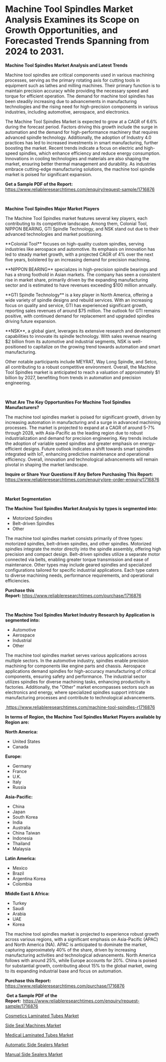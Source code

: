 <p><h1>Machine Tool Spindles Market Analysis Examines its Scope on Growth Opportunities, and Forecasted Trends Spanning from 2024 to 2031.</h1></p><p><strong>Machine Tool Spindles Market Analysis and Latest Trends</strong></p>
<p><p>Machine tool spindles are critical components used in various machining processes, serving as the primary rotating axis for cutting tools in equipment such as lathes and milling machines. Their primary function is to maintain precision accuracy while providing the necessary speed and torque for efficient operation. The demand for machine tool spindles has been steadily increasing due to advancements in manufacturing technologies and the rising need for high-precision components in various industries, including automotive, aerospace, and electronics.</p><p>The Machine Tool Spindles Market is expected to grow at a CAGR of 6.6% during the forecast period. Factors driving this growth include the surge in automation and the demand for high-performance machinery that requires advanced spindle technology. Additionally, the adoption of Industry 4.0 practices has led to increased investments in smart manufacturing, further boosting the market. Recent trends indicate a focus on electric and high-speed spindles, which enhance efficiency and reduce energy consumption. Innovations in cooling technologies and materials are also shaping the market, ensuring better thermal management and durability. As industries embrace cutting-edge manufacturing solutions, the machine tool spindle market is poised for significant expansion.</p></p>
<p><strong>Get a Sample PDF of the Report:&nbsp;</strong> <a href="https://www.reliableresearchtimes.com/enquiry/request-sample/1716876?utm_campaign=1455&utm_medium=2&utm_source=Github&utm_content=ia&utm_term=10102024&utm_id=machine-tool-spindles">https://www.reliableresearchtimes.com/enquiry/request-sample/1716876</a></p>
<p>&nbsp;</p>
<p><strong>Machine Tool Spindles Major Market Players</strong></p>
<p><p>The Machine Tool Spindles market features several key players, each contributing to its competitive landscape. Among them, Colonial Tool, NIPPON BEARING, GTI Spindle Technology, and NSK stand out due to their advanced technologies and market positioning.</p><p>**Colonial Tool** focuses on high-quality custom spindles, serving industries like aerospace and automotive. Its emphasis on innovation has led to steady market growth, with a projected CAGR of 4% over the next five years, bolstered by an increasing demand for precision machining.</p><p>**NIPPON BEARING** specializes in high-precision spindle bearings and has a strong foothold in Asian markets. The company has seen a consistent rise in market share, primarily driven by the expanding manufacturing sector and is estimated to have revenues exceeding $100 million annually.</p><p>**GTI Spindle Technology** is a key player in North America, offering a wide variety of spindle designs and rebuild services. With an increasing focus on quality and service, GTI has experienced significant growth, reporting sales revenues of around $75 million. The outlook for GTI remains positive, with continued demand for replacement and upgraded spindles driving future expansion.</p><p>**NSK**, a global giant, leverages its extensive research and development capabilities to innovate its spindle technology. With sales revenue nearing $2 billion from its automotive and industrial segments, NSK is well-positioned to capitalize on the growing trend towards automation and smart manufacturing.</p><p>Other notable participants include MEYRAT, Way Long Spindle, and Setco, all contributing to a robust competitive environment. Overall, the Machine Tool Spindles market is anticipated to reach a valuation of approximately $1 billion by 2027, benefiting from trends in automation and precision engineering.</p></p>
<p>&nbsp;</p>
<p><strong>What Are The Key Opportunities For Machine Tool Spindles Manufacturers?</strong></p>
<p><p>The machine tool spindles market is poised for significant growth, driven by increasing automation in manufacturing and a surge in advanced machining processes. The market is projected to expand at a CAGR of around 5-7% through 2028, with Asia-Pacific as the leading region due to robust industrialization and demand for precision engineering. Key trends include the adoption of variable speed spindles and greater emphasis on energy-efficient designs. Future outlook indicates a shift towards smart spindles integrated with IoT, enhancing predictive maintenance and operational efficiency. Overall, innovation and technological advancements will remain pivotal in shaping the market landscape.</p></p>
<p><strong>Inquire or Share Your Questions If Any Before Purchasing This Report:</strong> <a href="https://www.reliableresearchtimes.com/enquiry/pre-order-enquiry/1716876?utm_campaign=1455&utm_medium=2&utm_source=Github&utm_content=ia&utm_term=10102024&utm_id=machine-tool-spindles">https://www.reliableresearchtimes.com/enquiry/pre-order-enquiry/1716876</a></p>
<p>&nbsp;</p>
<p><strong>Market Segmentation</strong></p>
<p><strong>The Machine Tool Spindles Market Analysis by types is segmented into:</strong></p>
<p><ul><li>Motorized Spindles</li><li>Belt-driven Spindles</li><li>Other</li></ul></p>
<p><p>The machine tool spindles market consists primarily of three types: motorized spindles, belt-driven spindles, and other spindles. Motorized spindles integrate the motor directly into the spindle assembly, offering high precision and compact design. Belt-driven spindles utilize a separate motor connected via belts, enabling greater torque transmission and ease of maintenance. Other types may include geared spindles and specialized configurations tailored for specific industrial applications. Each type caters to diverse machining needs, performance requirements, and operational efficiencies.</p></p>
<p><strong>Purchase this Report:&nbsp;</strong><a href="https://www.reliableresearchtimes.com/purchase/1716876?utm_campaign=1455&utm_medium=2&utm_source=Github&utm_content=ia&utm_term=10102024&utm_id=machine-tool-spindles">https://www.reliableresearchtimes.com/purchase/1716876</a></p>
<p>&nbsp;</p>
<p><strong>The Machine Tool Spindles Market Industry Research by Application is segmented into:</strong></p>
<p><ul><li>Automotive</li><li>Aerospace</li><li>Industrial</li><li>Other</li></ul></p>
<p><p>The machine tool spindles market serves various applications across multiple sectors. In the automotive industry, spindles enable precision machining for components like engine parts and chassis. Aerospace applications demand spindles for high-accuracy manufacturing of critical components, ensuring safety and performance. The industrial sector utilizes spindles for diverse machining tasks, enhancing productivity in factories. Additionally, the "Other" market encompasses sectors such as electronics and energy, where specialized spindles support intricate manufacturing processes and contribute to technological advancements.</p></p>
<p><a href="https://www.reliableresearchtimes.com/machine-tool-spindles-r1716876?utm_campaign=1455&utm_medium=2&utm_source=Github&utm_content=ia&utm_term=10102024&utm_id=machine-tool-spindles">&nbsp;https://www.reliableresearchtimes.com/machine-tool-spindles-r1716876</a></p>
<p><strong>In terms of Region, the Machine Tool Spindles Market Players available by Region are:</strong></p>
<p>
    <p> <strong> North America: </strong>
        <ul>
            <li>United States</li>
            <li>Canada</li>
        </ul>
        </p> 
    <p> <strong> Europe: </strong>
        <ul>
            <li>Germany</li>
            <li>France</li>
            <li>U.K.</li>
            <li>Italy</li>
            <li>Russia</li>
        </ul>
        </p> 
    <p> <strong> Asia-Pacific: </strong>
        <ul>
            <li>China</li>
            <li>Japan</li>
            <li>South Korea</li>
            <li>India</li>
            <li>Australia</li>
            <li>China Taiwan</li>
            <li>Indonesia</li>
            <li>Thailand</li>
            <li>Malaysia</li>
        </ul>
        </p> 
    <p> <strong> Latin America: </strong>
        <ul>
            <li>Mexico</li>
            <li>Brazil</li>
            <li>Argentina Korea</li>
            <li>Colombia</li>
        </ul>
        </p> 
    <p> <strong> Middle East & Africa: </strong>
        <ul>
            <li>Turkey</li>
            <li>Saudi</li>
            <li>Arabia</li>
            <li>UAE</li>
            <li>Korea</li>
        </ul>
    </p>
    </p>
<p><p>The machine tool spindles market is projected to experience robust growth across various regions, with a significant emphasis on Asia-Pacific (APAC) and North America (NA). APAC is anticipated to dominate the market, capturing approximately 40% of the share, driven by increasing manufacturing activities and technological advancements. North America follows with around 25%, while Europe accounts for 20%. China is poised for substantial growth, contributing about 15% to the global market, owing to its expanding industrial base and focus on automation.</p></p>
<p><strong>Purchase this Report: </strong><a href="https://www.reliableresearchtimes.com/purchase/1716876?utm_campaign=1455&utm_medium=2&utm_source=Github&utm_content=ia&utm_term=10102024&utm_id=machine-tool-spindles">https://www.reliableresearchtimes.com/purchase/1716876</a></p>
<p>&nbsp;<strong>Get a Sample PDF of the Report:&nbsp;&nbsp;</strong><a href="https://www.reliableresearchtimes.com/enquiry/request-sample/1716876?utm_campaign=1455&utm_medium=2&utm_source=Github&utm_content=ia&utm_term=10102024&utm_id=machine-tool-spindles">https://www.reliableresearchtimes.com/enquiry/request-sample/1716876</a></p>
<p><strong></strong></p>
<p><p><a href="https://www.linkedin.com/pulse/market-forecasting-change-global-cosmetics-laminated-tubes-dynamics-gvtye?utm_campaign=1455&utm_medium=2&utm_source=Github&utm_content=ia&utm_term=10102024&utm_id=machine-tool-spindles">Cosmetics Laminated Tubes Market</a></p><p><a href="https://www.linkedin.com/pulse/what-innovations-shaping-side-seal-machines-market-application-d798c?utm_campaign=1455&utm_medium=2&utm_source=Github&utm_content=ia&utm_term=10102024&utm_id=machine-tool-spindles">Side Seal Machines Market</a></p><p><a href="https://www.linkedin.com/pulse/global-medical-laminated-tubes-market-exploring-share-trends-j26xe?utm_campaign=1455&utm_medium=2&utm_source=Github&utm_content=ia&utm_term=10102024&utm_id=machine-tool-spindles">Medical Laminated Tubes Market</a></p><p><a href="https://www.linkedin.com/pulse/insights-automatic-side-sealers-market-share-competitive-landscape-xgiyc?utm_campaign=1455&utm_medium=2&utm_source=Github&utm_content=ia&utm_term=10102024&utm_id=machine-tool-spindles">Automatic Side Sealers Market</a></p><p><a href="https://www.linkedin.com/pulse/manual-side-sealers-market-trends-focusing-insight-forecast-qg9ie?utm_campaign=1455&utm_medium=2&utm_source=Github&utm_content=ia&utm_term=10102024&utm_id=machine-tool-spindles">Manual Side Sealers Market</a></p></p>